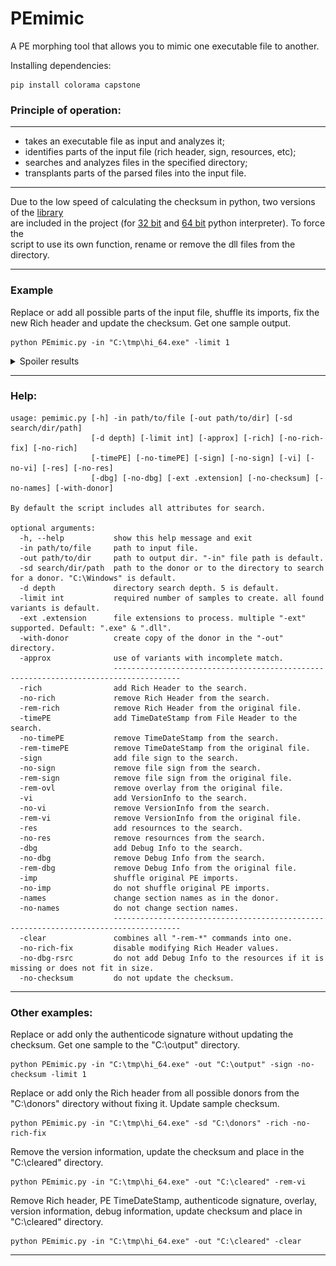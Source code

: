 # PEmimic
A PE morphing tool that allows you to mimic one executable file to another.
  
  
Installing dependencies:
```
pip install colorama capstone
```
  
  
### Principle of operation:
---

* takes an executable file as input and analyzes it;
* identifies parts of the input file (rich header, sign, resources, etc);
* searches and analyzes files in the specified directory;
* transplants parts of the parsed files into the input file.

---

Due to the low speed of calculating the checksum in python, two versions of the [library](https://github.com/xoreaxecx/ChecksumDll)  
are included in the project (for [32 bit](https://github.com/xoreaxecx/PEmimic/blob/main/checksum32.dll) and [64 bit](https://github.com/xoreaxecx/PEmimic/blob/main/checksum64.dll) python interpreter). To force the  
script to use its own function, rename or remove the dll files from the directory.  

---

### Example  
Replace or add all possible parts of the input file, shuffle its imports, fix the new Rich header and update the checksum. Get one sample output.  
```
python PEmimic.py -in "C:\tmp\hi_64.exe" -limit 1
```  
<details>
  <summary>Spoiler results</summary>

  Total before:  
  ![sample before](https://github.com/xoreaxecx/PEmimic/blob/main/examples/pic_work_before.jpg)  
  
  Total after:  
  ![sample after](https://github.com/xoreaxecx/PEmimic/blob/main/examples/pic_work_after.jpg)  
  
  ---
  
  Rich before:  
  ![rich_before](https://github.com/xoreaxecx/PEmimic/blob/main/examples/pic_rich_before.jpg)  
  
  Rich after:  
  ![rich_after](https://github.com/xoreaxecx/PEmimic/blob/main/examples/pic_rich_after.jpg)  
  
  ---
  
  Sign before:  
  ![sign_before](https://github.com/xoreaxecx/PEmimic/blob/main/examples/pic_sign_before.jpg)  
  
  Sign after:  
  ![sign_after](https://github.com/xoreaxecx/PEmimic/blob/main/examples/pic_sign_after.jpg)  
  
  ---
  
  VersionInfo before:  
  ![vi_before](https://github.com/xoreaxecx/PEmimic/blob/main/examples/pic_vi_before.jpg)  
  
  VersionInfo after:  
  ![vi_after](https://github.com/xoreaxecx/PEmimic/blob/main/examples/pic_vi_after.jpg)  
  
  ---
  
  Resources before:  
  ![res_before](https://github.com/xoreaxecx/PEmimic/blob/main/examples/pic_res_before.jpg)  
  
  Resources after:  
  ![res_after](https://github.com/xoreaxecx/PEmimic/blob/main/examples/pic_res_after.jpg)  
  
  ---
  
  DebugInfo before:  
  ![dbg_before](https://github.com/xoreaxecx/PEmimic/blob/main/examples/pic_dbg_before.jpg)  
  
  DebugInfo after:  
  ![dbg_after](https://github.com/xoreaxecx/PEmimic/blob/main/examples/pic_dbg_after.jpg)  
  
  ---
  
  Imports before:  
  ![imp_before](https://github.com/xoreaxecx/PEmimic/blob/main/examples/pic_imp_before.jpg)  
  
  Imports after:  
  ![imp_after](https://github.com/xoreaxecx/PEmimic/blob/main/examples/pic_imp_after.jpg)  
  
</details>  

---

### Help:
```
usage: pemimic.py [-h] -in path/to/file [-out path/to/dir] [-sd search/dir/path] 
                  [-d depth] [-limit int] [-approx] [-rich] [-no-rich-fix] [-no-rich] 
                  [-timePE] [-no-timePE] [-sign] [-no-sign] [-vi] [-no-vi] [-res] [-no-res] 
                  [-dbg] [-no-dbg] [-ext .extension] [-no-checksum] [-no-names] [-with-donor]

By default the script includes all attributes for search.

optional arguments:
  -h, --help           show this help message and exit
  -in path/to/file     path to input file.
  -out path/to/dir     path to output dir. "-in" file path is default.
  -sd search/dir/path  path to the donor or to the directory to search for a donor. "C:\Windows" is default.
  -d depth             directory search depth. 5 is default.
  -limit int           required number of samples to create. all found variants is default.
  -ext .extension      file extensions to process. multiple "-ext" supported. Default: ".exe" & ".dll".
  -with-donor          create copy of the donor in the "-out" directory.
  -approx              use of variants with incomplete match.
                       -------------------------------------------------------------------------------------
  -rich                add Rich Header to the search.
  -no-rich             remove Rich Header from the search.
  -rem-rich            remove Rich Header from the original file.
  -timePE              add TimeDateStamp from File Header to the search.
  -no-timePE           remove TimeDateStamp from the search.
  -rem-timePE          remove TimeDateStamp from the original file.
  -sign                add file sign to the search.
  -no-sign             remove file sign from the search.
  -rem-sign            remove file sign from the original file.
  -rem-ovl             remove overlay from the original file.
  -vi                  add VersionInfo to the search.
  -no-vi               remove VersionInfo from the search.
  -rem-vi              remove VersionInfo from the original file.
  -res                 add resournces to the search.
  -no-res              remove resournces from the search.
  -dbg                 add Debug Info to the search.
  -no-dbg              remove Debug Info from the search.
  -rem-dbg             remove Debug Info from the original file.
  -imp                 shuffle original PE imports.
  -no-imp              do not shuffle original PE imports.
  -names               change section names as in the donor.
  -no-names            do not change section names.
                       -------------------------------------------------------------------------------------
  -clear               combines all "-rem-*" commands into one.
  -no-rich-fix         disable modifying Rich Header values.
  -no-dbg-rsrc         do not add Debug Info to the resources if it is missing or does not fit in size.
  -no-checksum         do not update the checksum.
```

---

### Other examples:  
  
Replace or add only the authenticode signature without updating the checksum. Get one sample to the "C:\output" directory.  
```
python PEmimic.py -in "C:\tmp\hi_64.exe" -out "C:\output" -sign -no-checksum -limit 1  
```
Replace or add only the Rich header from all possible donors from the "C:\donors" directory without fixing it. Update sample checksum.  
```
python PEmimic.py -in "C:\tmp\hi_64.exe" -sd "C:\donors" -rich -no-rich-fix  
```
Remove the version information, update the checksum and place in the "C:\cleared" directory.  
```
python PEmimic.py -in "C:\tmp\hi_64.exe" -out "C:\cleared" -rem-vi  
```
Remove Rich header, PE TimeDateStamp, authenticode signature, overlay, version information, debug information, update checksum and place in "C:\cleared" directory.  
```
python PEmimic.py -in "C:\tmp\hi_64.exe" -out "C:\cleared" -clear  
```

---
